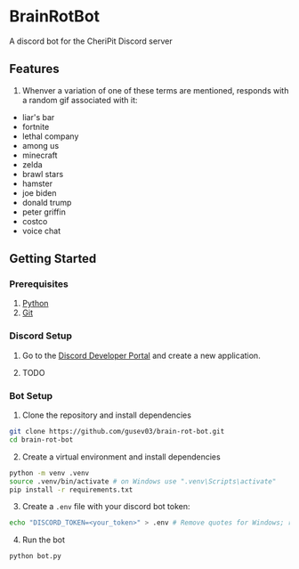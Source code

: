 # BrainRotBot

A discord bot for the CheriPit Discord server

## Features

1. Whenver a variation of one of these terms are mentioned, responds with a random gif associated with it: 
- liar's bar
- fortnite
- lethal company
- among us
- minecraft
- zelda
- brawl stars
- hamster
- joe biden
- donald trump
- peter griffin
- costco
- voice chat

## Getting Started

### Prerequisites

1. [Python](https://www.python.org/downloads/)
2. [Git](https://git-scm.com/downloads)

### Discord Setup

1. Go to the [Discord Developer Portal](https://discord.com/developers/applications) and create a new application.

2. TODO

### Bot Setup

1. Clone the repository and install dependencies
```bash
git clone https://github.com/gusev03/brain-rot-bot.git
cd brain-rot-bot
```

2. Create a virtual environment and install dependencies
```bash
python -m venv .venv
source .venv/bin/activate # on Windows use ".venv\Scripts\activate"
pip install -r requirements.txt
```

3. Create a `.env` file with your discord bot token:
```bash
echo "DISCORD_TOKEN=<your_token>" > .env # Remove quotes for Windows; replace <your_token> with your discord bot token
```

4. Run the bot
```bash
python bot.py
```